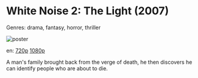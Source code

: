 # White Noise 2: The Light (2007)

Genres: drama, fantasy, horror, thriller

![poster](http://image.tmdb.org/t/p/w500/rLIkVizS8mF8CdmDrMyOo1MCr78.jpg)

en:
  [720p](magnet:?xt=urn:btih:486503BEA21A18E628A17220172E89E73D34C4F8&tr=udp://glotorrents.pw:6969/announce&tr=udp://tracker.opentrackr.org:1337/announce&tr=udp://torrent.gresille.org:80/announce&tr=udp://tracker.openbittorrent.com:80&tr=udp://tracker.coppersurfer.tk:6969&tr=udp://tracker.leechers-paradise.org:6969&tr=udp://p4p.arenabg.ch:1337&tr=udp://tracker.internetwarriors.net:1337)
  [1080p](magnet:?xt=urn:btih:E0B9C01A6C14986833E7D5AEF6C1DD388F82E966&tr=udp://glotorrents.pw:6969/announce&tr=udp://tracker.opentrackr.org:1337/announce&tr=udp://torrent.gresille.org:80/announce&tr=udp://tracker.openbittorrent.com:80&tr=udp://tracker.coppersurfer.tk:6969&tr=udp://tracker.leechers-paradise.org:6969&tr=udp://p4p.arenabg.ch:1337&tr=udp://tracker.internetwarriors.net:1337)
  


A man's family brought back from the verge of death, he then discovers he can identify people who are about to die.